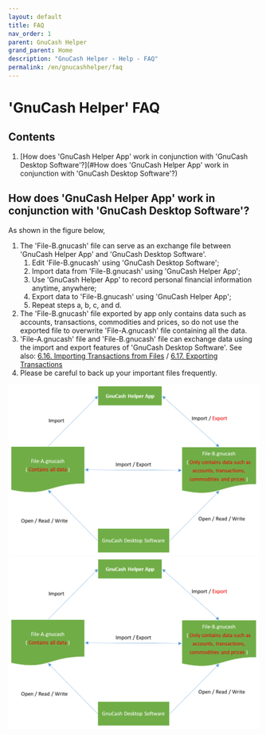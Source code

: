 ```yaml
---
layout: default
title: FAQ
nav_order: 1
parent: GnuCash Helper
grand_parent: Home
description: "GnuCash Helper - Help - FAQ"
permalink: /en/gnucashhelper/faq
---
```


# 'GnuCash Helper' FAQ

## Contents
1. [How does 'GnuCash Helper App' work in conjunction with 'GnuCash Desktop Software'?](#How does 'GnuCash Helper App' work in conjunction with 'GnuCash Desktop Software'?)

## How does 'GnuCash Helper App' work in conjunction with 'GnuCash Desktop Software'?
As shown in the figure below, 
1. The 'File-B.gnucash' file can serve as an exchange file between 'GnuCash Helper App' and 'GnuCash Desktop Software'.
    1. Edit 'File-B.gnucash' using 'GnuCash Desktop Software'; 
    2. Import data from 'File-B.gnucash' using 'GnuCash Helper App'; 
    3. Use 'GnuCash Helper App' to record personal financial information anytime, anywhere; 
    4. Export data to 'File-B.gnucash' using 'GnuCash Helper App'; 
    5. Repeat steps a, b, c, and d.
2. The 'File-B.gnucash' file exported by app only contains data such as accounts, transactions, commodities and prices, so do not use the exported file to overwrite 'File-A.gnucash' file containing all the data. 
3. 'File-A.gnucash' file and 'File-B.gnucash' file can exchange data using the import and export features of 'GnuCash Desktop Software'. See also: [6.16. Importing Transactions from Files](https://gnucash.org/docs/v5/C/gnucash-manual/trans-import.html) / [6.17. Exporting Transactions](https://lists.gnucash.org/docs/C/gnucash-manual/trans-export.html)
4. Please be careful to back up your important files frequently.

![](../../../assets/images/AppConjunctionGc.png)
![](./assets/images/AppConjunctionGc.png)